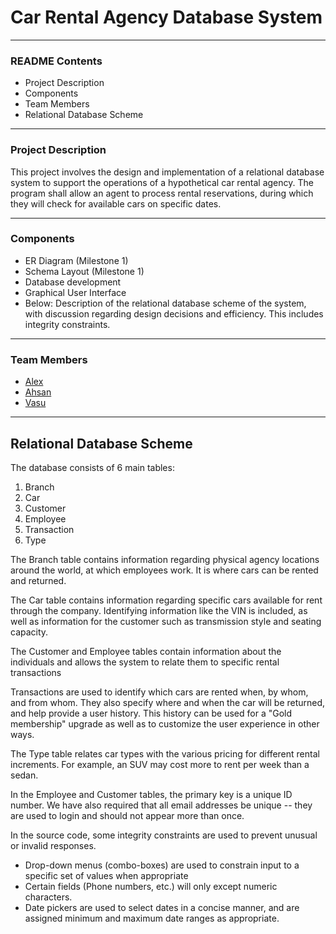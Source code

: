 # Car Rental Agency Database System
- - -
### README Contents
* Project Description
* Components
* Team Members
* Relational Database Scheme
- - -

### Project Description
This project involves the design and implementation of a relational database system to support the operations of a hypothetical car rental agency. The program shall allow an agent to process rental reservations, during which they will check for available cars on specific dates. 
- - -

### Components
* ER Diagram (Milestone 1)
* Schema Layout (Milestone 1)
* Database development
* Graphical User Interface
* Below: Description of the relational database scheme of the system, with discussion regarding design decisions and efficiency. This includes integrity constraints.
- - -

### Team Members
* [Alex](https://github.com/awworthy)
* [Ahsan](https://github.com/ahshassan)
* [Vasu](https://github.com/guptavasu1213)
- - -

## Relational Database Scheme
The database consists of 6 main tables:
1. Branch
2. Car
3. Customer
4. Employee
5. Transaction
6. Type

The Branch table contains information regarding physical agency locations around the world, at which employees work. It is where cars can be rented and returned.

The Car table contains information regarding specific cars available for rent through the company. Identifying information like the VIN is included, as well as information for the customer such as transmission style and seating capacity.

The Customer and Employee tables contain information about the individuals and allows the system to relate them to specific rental transactions

Transactions are used to identify which cars are rented when, by whom, and from whom. They also specify where and when the car will be returned, and help provide a user history. This history can be used for a "Gold membership" upgrade as well as to customize the user experience in other ways.

The Type table relates car types with the various pricing for different rental increments. For example, an SUV may cost more to rent per week than a sedan.

In the Employee and Customer tables, the primary key is a unique ID number. We have also required that all email addresses be unique -- they are used to login and should not appear more than once.

In the source code, some integrity constraints are used to prevent unusual or invalid responses.
* Drop-down menus (combo-boxes) are used to constrain input to a specific set of values when appropriate
* Certain fields (Phone numbers, etc.) will only except numeric characters.
* Date pickers are used to select dates in a concise manner, and are assigned minimum and maximum date ranges as appropriate.
